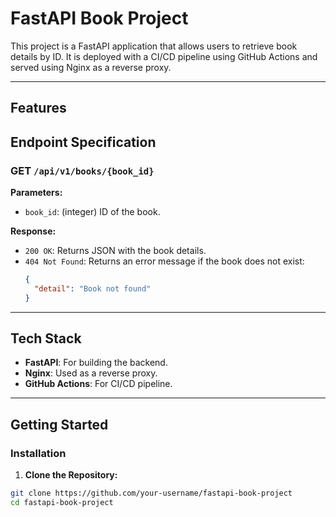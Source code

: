 # FastAPI Book Project

This project is a FastAPI application that allows users to retrieve book details by ID. It is deployed with a CI/CD pipeline using GitHub Actions and served using Nginx as a reverse proxy.

---

## Features
## Endpoint Specification
### GET `/api/v1/books/{book_id}`  
**Parameters:**  
- `book_id`: (integer) ID of the book.  

**Response:**  
- `200 OK`: Returns JSON with the book details.  
- `404 Not Found`: Returns an error message if the book does not exist:  
  ```json
  {
    "detail": "Book not found"
  }

---

## Tech Stack
- **FastAPI**: For building the backend.
- **Nginx**: Used as a reverse proxy.
- **GitHub Actions**: For CI/CD pipeline.

---

## Getting Started


### Installation

1. **Clone the Repository:**
 ```bash
 git clone https://github.com/your-username/fastapi-book-project
 cd fastapi-book-project

```
<!-- 
2. **Create and Activate a Virtual Environment:**
 ```bash
python3 -m venv venv
source venv/bin/activate
 ```
3. **Install Dependencies:**
```bash
pip install -r requirements.txt
 ```

## Running the Application Locally
 **Start the FastAPI server:**
 ```bash
uvicorn app.main:app --reload
 ```

 ## Running Tests
 **The CI pipeline uses pytest to run tests. To manually run tests locally:**

 ```bash
pytest
 ```

 ## CI/CD Pipeline
This project uses **GitHub Actions** for CI/CD:

- **CI Pipeline:**  
  - Runs on pull requests to the main branch.  
  - Executes `pytest` to run tests.  
  - Fails if any test does not pass.  

- **CD Pipeline:**  
  - Triggers on merging a pull request to the main branch.  
  - Automatically deploys the latest changes.   -->